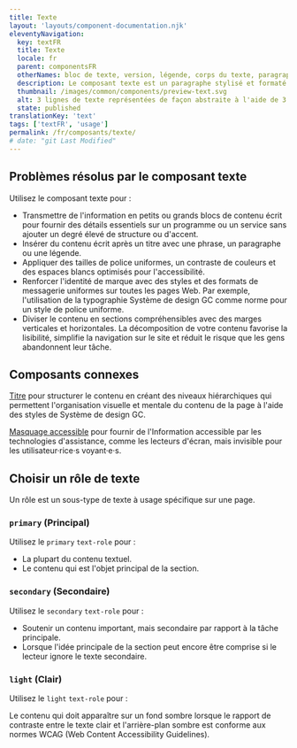```yaml
---
title: Texte
layout: 'layouts/component-documentation.njk'
eleventyNavigation:
  key: textFR
  title: Texte
  locale: fr
  parent: componentsFR
  otherNames: bloc de texte, version, légende, corps du texte, paragraphe.
  description: Le composant texte est un paragraphe stylisé et formaté qui affiche du contenu écrit de manière accessible.
  thumbnail: /images/common/components/preview-text.svg
  alt: 3 lignes de texte représentées de façon abstraite à l'aide de 3 rectangles horizontaux superposés.
  state: published
translationKey: 'text'
tags: ['textFR', 'usage']
permalink: /fr/composants/texte/
# date: "git Last Modified"
---
```


## Problèmes résolus par le composant texte

Utilisez le composant texte pour :

- Transmettre de l'information en petits ou grands blocs de contenu écrit pour fournir des détails essentiels sur un programme ou un service sans ajouter un degré élevé de structure ou d'accent.
- Insérer du contenu écrit après un titre avec une phrase, un paragraphe ou une légende.
- Appliquer des tailles de police uniformes, un contraste de couleurs et des espaces blancs optimisés pour l'accessibilité.
- Renforcer l'identité de marque avec des styles et des formats de messagerie uniformes sur toutes les pages Web. Par exemple, l'utilisation de la typographie Système de design GC comme norme pour un style de police uniforme.
- Diviser le contenu en sections compréhensibles avec des marges verticales et horizontales. La décomposition de votre contenu favorise la lisibilité, simplifie la navigation sur le site et réduit le risque que les gens abandonnent leur tâche.

<article class="bg-full-width bg-primary text-light pt-500 pb-400 my-500">
  <h2 class="mt-0 mb-400">Composants connexes</h2>

<a href="{{ links.heading }}" class="link-light">Titre</a> pour structurer le contenu en créant des niveaux hiérarchiques qui permettent l'organisation visuelle et mentale du contenu de la page à l'aide des styles de Système de design GC.

<a href="{{ links.screenreaderOnly }}" class="link-light">Masquage accessible</a> pour fournir de l'Information accessible par les technologies d'assistance, comme les lecteurs d'écran, mais invisible pour les utilisateur·rice·s voyant·e·s.

</article>

## Choisir un rôle de texte

Un rôle est un sous-type de texte à usage spécifique sur une page.

### `primary` (Principal)

Utilisez le `primary` `text-role` pour :

- La plupart du contenu textuel.
- Le contenu qui est l'objet principal de la section.

### `secondary` (Secondaire)

Utilisez le `secondary` `text-role` pour :

- Soutenir un contenu important, mais secondaire par rapport à la tâche principale.
- Lorsque l'idée principale de la section peut encore être comprise si le lecteur ignore le texte secondaire.

### `light` (Clair)

Utilisez le `light` `text-role` pour :

Le contenu qui doit apparaître sur un fond sombre lorsque le rapport de contraste entre le texte clair et l'arrière-plan sombre est conforme aux normes WCAG (Web Content Accessibility Guidelines).
